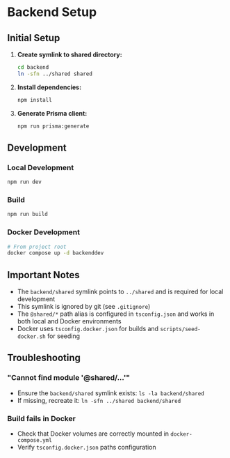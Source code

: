 # Backend Setup

## Initial Setup

1. **Create symlink to shared directory:**
   ```bash
   cd backend
   ln -sfn ../shared shared
   ```

2. **Install dependencies:**
   ```bash
   npm install
   ```

3. **Generate Prisma client:**
   ```bash
   npm run prisma:generate
   ```

## Development

### Local Development
```bash
npm run dev
```

### Build
```bash
npm run build
```

### Docker Development
```bash
# From project root
docker compose up -d backenddev
```

## Important Notes

- The `backend/shared` symlink points to `../shared` and is required for local development
- This symlink is ignored by git (see `.gitignore`)
- The `@shared/*` path alias is configured in `tsconfig.json` and works in both local and Docker environments
- Docker uses `tsconfig.docker.json` for builds and `scripts/seed-docker.sh` for seeding

## Troubleshooting

### "Cannot find module '@shared/...'"
- Ensure the `backend/shared` symlink exists: `ls -la backend/shared`
- If missing, recreate it: `ln -sfn ../shared backend/shared`

### Build fails in Docker
- Check that Docker volumes are correctly mounted in `docker-compose.yml`
- Verify `tsconfig.docker.json` paths configuration
